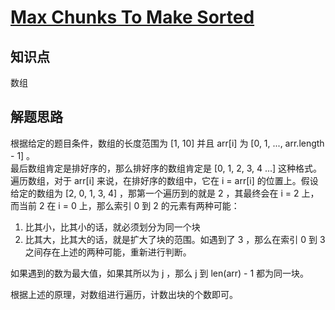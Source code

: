# [Max Chunks To Make Sorted](https://leetcode.com/problems/max-chunks-to-make-sorted/)

## 知识点

数组

## 解题思路

根据给定的题目条件，数组的长度范围为 [1, 10] 并且 arr[i] 为 [0, 1, ..., arr.length - 1] 。  
最后数组肯定是排好序的，那么排好序的数组肯定是 [0, 1, 2, 3, 4 ...] 这种格式。  
遍历数组，对于 arr[i] 来说，在排好序的数组中，它在 i = arr[i] 的位置上。假设给定的数组为 [2, 0, 1, 3, 4] ，那第一个遍历到的就是 2 ，其最终会在 i = 2 上，而当前 2 在 i = 0 上，那么索引 0 到 2 的元素有两种可能：

1. 比其小，比其小的话，就必须划分为同一个块
2. 比其大，比其大的话，就是扩大了块的范围。如遇到了 3 ，那么在索引 0 到 3 之间存在上述的两种可能，重新进行判断。

如果遇到的数为最大值，如果其所以为 j ，那么 j 到 len(arr) - 1 都为同一块。

根据上述的原理，对数组进行遍历，计数出块的个数即可。
